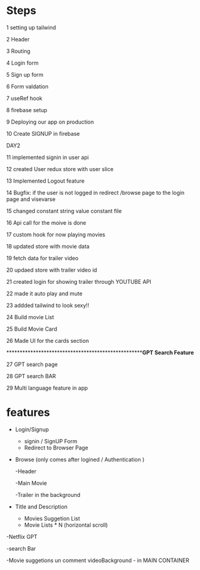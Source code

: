 # Steps

1 setting up tailwind

2 Header

3 Routing

4 Login form

5 Sign up form

6 Form valdation 

7 useRef hook 

8 firebase setup

9 Deploying our app on production

10 Create SIGNUP in firebase

  DAY2

11 implemented  signin in user api

12 created User redux store with user slice

13 Implemented Logout feature

14 Bugfix: if the user is not logged in redirect /browse page to the login page and visevarse

15 changed constant string value constant file 

16 Api call for the moive is done

17 custom hook for now playing movies 

18 updated store with movie data

19 fetch data for trailer video

20 updaed store with trailer video id

21 created login for showing trailer through YOUTUBE API

22 made it auto play and mute 

23 addded tailwind to look sexy!!

24 Build movie List

25 Build Movie Card

26 Made UI for the cards section 




***************************************************************GPT Search Feature************

27 GPT search page

28 GPT search BAR

29 Multi language feature in app


# features

- Login/Signup

  - signin / SignUP Form
  - Redirect to Browser Page

- Browse (only comes after logined / Authentication )
  
  -Header
  
  -Main Movie
  
  -Trailer in the background

- Title and Description

    - Movies Suggetion List
    - Movie Lists \* N (horizontal scroll)

  
  
-Netflix GPT

-search Bar

-Movie suggetions
un comment
  videoBackground - in MAIN CONTAINER